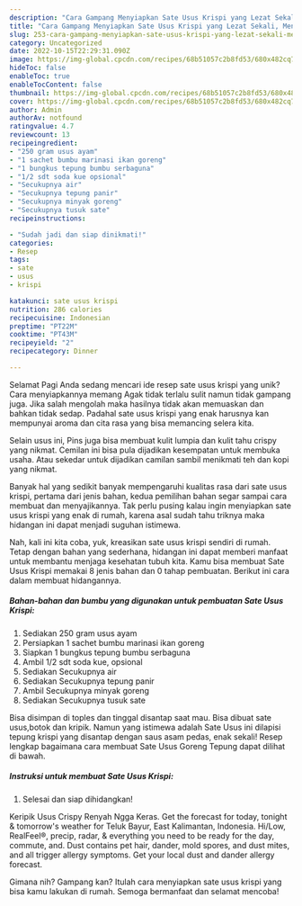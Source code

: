 ```yaml
---
description: "Cara Gampang Menyiapkan Sate Usus Krispi yang Lezat Sekali, Mengugah Selera"
title: "Cara Gampang Menyiapkan Sate Usus Krispi yang Lezat Sekali, Mengugah Selera"
slug: 253-cara-gampang-menyiapkan-sate-usus-krispi-yang-lezat-sekali-mengugah-selera
category: Uncategorized
date: 2022-10-15T22:29:31.090Z
image: https://img-global.cpcdn.com/recipes/68b51057c2b8fd53/680x482cq70/sate-usus-krispi-foto-resep-utama.jpg
hideToc: false
enableToc: true
enableTocContent: false
thumbnail: https://img-global.cpcdn.com/recipes/68b51057c2b8fd53/680x482cq70/sate-usus-krispi-foto-resep-utama.jpg
cover: https://img-global.cpcdn.com/recipes/68b51057c2b8fd53/680x482cq70/sate-usus-krispi-foto-resep-utama.jpg
author: Admin
authorAv: notfound
ratingvalue: 4.7
reviewcount: 13
recipeingredient:
- "250 gram usus ayam"
- "1 sachet bumbu marinasi ikan goreng"
- "1 bungkus tepung bumbu serbaguna"
- "1/2 sdt soda kue opsional"
- "Secukupnya air"
- "Secukupnya tepung panir"
- "Secukupnya minyak goreng"
- "Secukupnya tusuk sate"
recipeinstructions:

- "Sudah jadi dan siap dinikmati!"
categories:
- Resep
tags:
- sate
- usus
- krispi

katakunci: sate usus krispi 
nutrition: 286 calories
recipecuisine: Indonesian
preptime: "PT22M"
cooktime: "PT43M"
recipeyield: "2"
recipecategory: Dinner

---
```



Selamat Pagi Anda sedang mencari ide resep sate usus krispi yang unik? Cara menyiapkannya memang Agak tidak terlalu sulit namun tidak gampang juga. Jika salah mengolah maka hasilnya tidak akan memuaskan dan bahkan tidak sedap. Padahal sate usus krispi yang enak harusnya kan mempunyai aroma dan cita rasa yang bisa memancing selera kita.


Selain usus ini, Pins juga bisa membuat kulit lumpia dan kulit tahu crispy yang nikmat. Cemilan ini bisa pula dijadikan kesempatan untuk membuka usaha. Atau sekedar untuk dijadikan camilan sambil menikmati teh dan kopi yang nikmat.

Banyak hal yang sedikit banyak mempengaruhi kualitas rasa dari sate usus krispi, pertama dari jenis bahan, kedua pemilihan bahan segar sampai cara membuat dan menyajikannya. Tak perlu pusing kalau ingin menyiapkan sate usus krispi yang enak di rumah, karena asal sudah tahu triknya maka hidangan ini dapat menjadi suguhan istimewa.


Nah, kali ini kita coba, yuk, kreasikan sate usus krispi sendiri di rumah. Tetap dengan bahan yang sederhana, hidangan ini dapat memberi manfaat untuk membantu menjaga kesehatan tubuh kita. Kamu bisa membuat Sate Usus Krispi memakai 8 jenis bahan dan 0 tahap pembuatan. Berikut ini cara dalam membuat hidangannya.

<!--inarticleads1-->

##### Bahan-bahan dan bumbu yang digunakan untuk pembuatan Sate Usus Krispi:

1. Sediakan 250 gram usus ayam
1. Persiapkan 1 sachet bumbu marinasi ikan goreng
1. Siapkan 1 bungkus tepung bumbu serbaguna
1. Ambil 1/2 sdt soda kue, opsional
1. Sediakan Secukupnya air
1. Sediakan Secukupnya tepung panir
1. Ambil Secukupnya minyak goreng
1. Sediakan Secukupnya tusuk sate


Bisa disimpan di toples dan tinggal disantap saat mau. Bisa dibuat sate usus,botok dan kripik. Namun yang istimewa adalah Sate Usus ini dilapisi tepung krispi yang disantap dengan saus asam pedas, enak sekali! Resep lengkap bagaimana cara membuat Sate Usus Goreng Tepung dapat dilihat di bawah. 

<!--inarticleads2-->

##### Instruksi untuk membuat Sate Usus Krispi:


1. Selesai dan siap dihidangkan!

Keripik Usus Crispy Renyah Ngga Keras. Get the forecast for today, tonight &amp; tomorrow&#39;s weather for Teluk Bayur, East Kalimantan, Indonesia. Hi/Low, RealFeel®, precip, radar, &amp; everything you need to be ready for the day, commute, and. Dust contains pet hair, dander, mold spores, and dust mites, and all trigger allergy symptoms. Get your local dust and dander allergy forecast. 

Gimana nih? Gampang kan? Itulah cara menyiapkan sate usus krispi yang bisa kamu lakukan di rumah. Semoga bermanfaat dan selamat mencoba!
